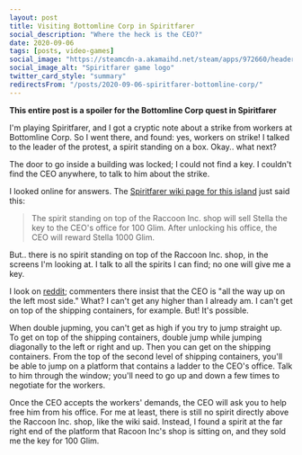 ```yaml
---
layout: post
title: Visiting Bottomline Corp in Spiritfarer
social_description: "Where the heck is the CEO?"
date: 2020-09-06
tags: [posts, video-games]
social_image: "https://steamcdn-a.akamaihd.net/steam/apps/972660/header.jpg?t=1598908042"
social_image_alt: "Spiritfarer game logo"
twitter_card_style: "summary"
redirectsFrom: "/posts/2020-09-06-spiritfarer-bottomline-corp/"
---
```


**This entire post is a spoiler for the Bottomline Corp quest in Spiritfarer** 

I'm playing Spiritfarer, and I got a cryptic note about a strike from workers at Bottomline Corp. So I went there, and found: yes, workers on strike! I talked to the leader of the protest, a spirit standing on a box. Okay.. what next?

The door to go inside a building was locked; I could not find a key. I couldn't find the CEO anywhere, to talk to him about the strike.

I looked online for answers. The [Spiritfarer wiki page for this island](https://spiritfarer.fandom.com/wiki/Bottom_Line_Corp.) just said this: 

> The spirit standing on top of the Raccoon Inc. shop will sell Stella the key to the CEO's office for 100 Glim. After unlocking his office, the CEO will reward Stella 1000 Glim. 

But.. there is no spirit standing on top of the Raccoon Inc. shop, in the screens I'm looking at. I talk to all the spirits I can find; no one will give me a key. 

I look on [reddit](https://www.reddit.com/r/Spiritfarer/comments/id85fq/mission_in_bottom_line_corp_pls_need_help/); commenters there insist that the CEO is "all the way up on the left most side." What? I can't get any higher than I already am. I can't get on top of the shipping containers, for example. But! It's possible.

When double jupming, you can't get as high if you try to jump straight up. To get on top of the shipping containers, double jump while jumping diagonally to the left or right and up. Then you can get on the shipping containers. From the top of the second level of shipping containers, you'll be able to jump on a platform that contains a ladder to the CEO's office. Talk to him through the window; you'll need to go up and down a few times to negotiate for the workers. 

Once the CEO accepts the workers' demands, the CEO will ask you to help free him from his office. For me at least, there is still no spirit directly above the Raccoon Inc. shop, like the wiki said. Instead, I found a spirit at the far right end of the platform that Racoon Inc's shop is sitting on, and they sold me the key for 100 Glim. 

